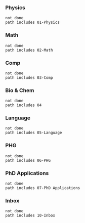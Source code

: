 
### Physics

```tasks
not done
path includes 01-Physics
```

### Math

```tasks
not done
path includes 02-Math
```

### Comp

```tasks
not done
path includes 03-Comp
```

### Bio & Chem

```tasks
not done
path includes 04
```

### Language

```tasks
not done
path includes 05-Language
```
### PHG

```tasks
not done
path includes 06-PHG
```

### PhD Applications

```tasks
not done
path includes 07-PhD Applications
```

### Inbox

```tasks
not done
path includes 10-Inbox
```
